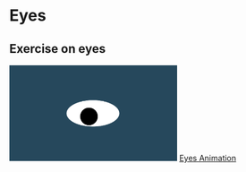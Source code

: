 # Eyes
## Exercise on eyes
<img src= "oneeye.png" width='300'/>
<a href="https://github.com/Chris-iCode/Eyes/blob/main/Eyes.html"> Eyes Animation <a>

